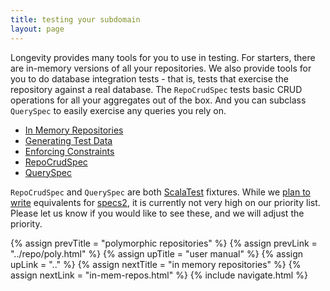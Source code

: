```yaml
---
title: testing your subdomain
layout: page
---
```


Longevity provides many tools for you to use in testing. For starters,
there are in-memory versions of all your repositories. We also provide
tools for you to do database integration tests - that is, tests that
exercise the repository against a real database. The `RepoCrudSpec`
tests basic CRUD operations for all your aggregates out of the
box. And you can subclass `QuerySpec` to easily exercise any queries
you rely on.

- [In Memory Repositories](in-mem-repos.html)
- [Generating Test Data](test-data.html)
- [Enforcing Constraints](constraints.html)
- [RepoCrudSpec](repo-crud-spec.html)
- [QuerySpec](query-spec.html)

<div class = "blue-side-bar">

<code>RepoCrudSpec</code> and <code>QuerySpec</code> are both <a href
= "http://www.scalatest.org/">ScalaTest</a> fixtures. While we <a href
= "https://www.pivotaltracker.com/story/show/114985815">plan to
write</a> equivalents for <a href =
"https://etorreborre.github.io/specs2/">specs2</a>, it is currently not
very high on our priority list. Please let us know if you would like
to see these, and we will adjust the priority.

</div>

{% assign prevTitle = "polymorphic repositories" %}
{% assign prevLink = "../repo/poly.html" %}
{% assign upTitle = "user manual" %}
{% assign upLink = ".." %}
{% assign nextTitle = "in memory repositories" %}
{% assign nextLink = "in-mem-repos.html" %}
{% include navigate.html %}
